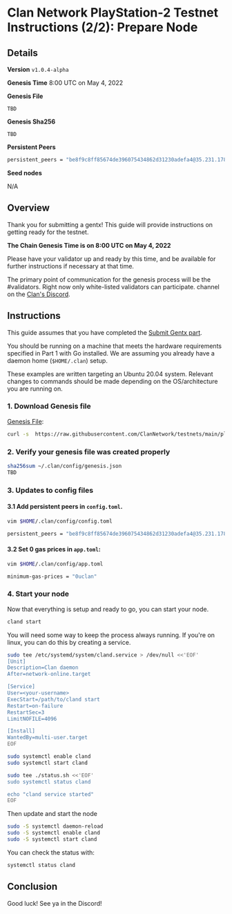 # Clan Network PlayStation-2 Testnet Instructions (2/2): Prepare Node

## Details

**Version**
`v1.0.4-alpha`

**Genesis Time**
8:00 UTC on May 4, 2022

**Genesis File**

```
TBD
```

**Genesis Sha256**

```
TBD
```

**Persistent Peers**

```sh
persistent_peers = "be8f9c8ff85674de396075434862d31230adefa4@35.231.178.87:26656,0cb936b2e3256c8d9d90362f2695688b9d3a1b9e@34.73.151.40:26656,e85dc5ec5b77e86265b5b731d4c555ef2430472a@23.88.43.130:26656,9d7ec4cb534717bfa51cdb1136875d17d10f93c3@116.203.60.243:26656"
```

**Seed nodes**

N/A

## Overview

Thank you for submitting a gentx! This guide will provide instructions on getting ready for the testnet.

**The Chain Genesis Time is on 8:00 UTC on May 4, 2022**

Please have your validator up and ready by this time, and be available for further instructions if necessary
at that time.

The primary point of communication for the genesis process will be the #validators. Right now only white-listed validators can participate.
channel on the [Clan's Discord](http://discord.gg/9m4JBfD3bh).

## Instructions

This guide assumes that you have completed the [Submit Gentx part](https://github.com/ClanNetwork/testnets/blob/main/playstation-2/part-1-submit-gentx.md).

You should be running on a machine that meets the hardware requirements specified in Part 1 with Go installed. We are assuming you already have a daemon home (`$HOME/.clan`) setup.

These examples are written targeting an Ubuntu 20.04 system. Relevant changes to commands should be made depending on the OS/architecture you are running on.

### 1. Download Genesis file

[Genesis File](/playstation-2/genesis.json):

```bash
curl -s  https://raw.githubusercontent.com/ClanNetwork/testnets/main/playstation-2/genesis.json > ~/.clan/config/genesis.json
```

### 2. Verify your genesis file was created properly

```sh
sha256sum ~/.clan/config/genesis.json
TBD
```

### 3. Updates to config files

#### 3.1 Add persistent peers in `config.toml`.

```sh
vim $HOME/.clan/config/config.toml
```

```sh
persistent_peers = "be8f9c8ff85674de396075434862d31230adefa4@35.231.178.87:26656,0cb936b2e3256c8d9d90362f2695688b9d3a1b9e@34.73.151.40:26656,e85dc5ec5b77e86265b5b731d4c555ef2430472a@23.88.43.130:26656,9d7ec4cb534717bfa51cdb1136875d17d10f93c3@116.203.60.243:26656"
```

#### 3.2 Set 0 gas prices in `app.toml`:

```sh
vim $HOME/.clan/config/app.toml
```

```sh
minimum-gas-prices = "0uclan"
```

### 4. Start your node

Now that everything is setup and ready to go, you can start your node.

```sh
cland start
```

You will need some way to keep the process always running. If you're on linux, you can do this by creating a
service.

```sh
sudo tee /etc/systemd/system/cland.service > /dev/null <<'EOF'
[Unit]
Description=Clan daemon
After=network-online.target

[Service]
User=<your-username>
ExecStart=/path/to/cland start
Restart=on-failure
RestartSec=3
LimitNOFILE=4096

[Install]
WantedBy=multi-user.target
EOF

sudo systemctl enable cland
sudo systemctl start cland

sudo tee ./status.sh <<'EOF'
sudo systemctl status cland

echo "cland service started"
EOF
```

Then update and start the node

```sh
sudo -S systemctl daemon-reload
sudo -S systemctl enable cland
sudo -S systemctl start cland
```

You can check the status with:

```sh
systemctl status cland
```

## Conclusion

Good luck! See ya in the Discord!
